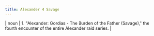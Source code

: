 ```yaml
---
title: Alexander 4 Savage
---
```

| noun | 1.  	"Alexander: Gordias - The Burden of the Father (Savage)," the fourth encounter of the entire Alexander raid series.	|
